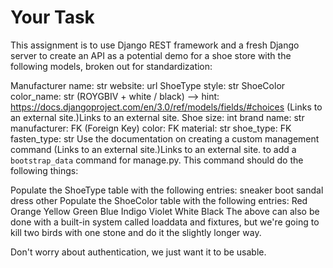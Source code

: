 # Your Task

This assignment is to use Django REST framework and a fresh Django server to create an API as a potential demo for a shoe store with the following models, broken out for standardization:

Manufacturer
name: str
website: url
ShoeType
style: str
ShoeColor
color_name: str (ROYGBIV + white / black) --> hint: https://docs.djangoproject.com/en/3.0/ref/models/fields/#choices (Links to an external site.)Links to an external site.
Shoe
size: int
brand name: str
manufacturer: FK (Foreign Key)
color: FK
material: str
shoe_type: FK
fasten_type: str
Use the documentation on creating a custom management command (Links to an external site.)Links to an external site. to add a `bootstrap_data` command for manage.py. This command should do the following things:

Populate the ShoeType table with the following entries:
sneaker
boot
sandal
dress
other
Populate the ShoeColor table with the following entries:
Red
Orange
Yellow
Green
Blue
Indigo
Violet
White
Black
The above can also be done with a built-in system called loaddata and fixtures, but we're going to kill two birds with one stone and do it the slightly longer way.

Don't worry about authentication, we just want it to be usable.

